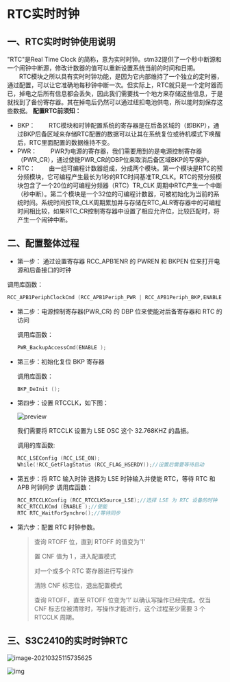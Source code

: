 # RTC实时时钟

## 一、RTC实时时钟使用说明

"RTC"是Real Time Clock 的简称，意为实时时钟。stm32提供了一个秒中断源和一个闹钟中断源，修改计数器的值可以重新设置系统当前的时间和日期。
　　RTC模块之所以具有实时时钟功能，是因为它内部维持了一个独立的定时器，通过配置，可以让它准确地每秒钟中断一次。但实际上，RTC就只是一个定时器而已，掉电之后所有信息都会丢失，因此我们需要找一个地方来存储这些信息，于是就找到了备份寄存器。其在掉电后仍然可以通过纽扣电池供电，所以能时刻保存这些数据。
 **配置RTC前须知：**

- BKP：
  　　RTC模块和时钟配置系统的寄存器是在后备区域的（即BKP），通过BKP后备区域来存储RTC配置的数据可以让其在系统复位或待机模式下唤醒后，RTC里面配置的数据维持不变。
- PWR：
  　　PWR为电源的寄存器，我们需要用到的是电源控制寄存器（PWR_CR），通过使能PWR_CR的DBP位来取消后备区域BKP的写保护。
- RTC：
  　　由一组可编程计数器组成，分成两个模块。第一个模块是RTC的预分频模块，它可编程产生最长为1秒的RTC时间基准TR_CLK。RTC的预分频模块包含了一个20位的可编程分频器（RTC）TR_CLK 周期中RTC产生一个中断（秒中断）。第二个模块是一个32位的可编程计数器，可被初始化为当前的系统时间。系统时间按TR_CLK周期累加并与存储在RTC_ALR寄存器中的可编程时间相比较，如果RTC_CR控制寄存器中设置了相应允许位，比较匹配时，将产生一个闹钟中断。

## 二、配置整体过程

-  第一步： 通过设置寄存器 RCC_APB1ENR 的 PWREN 和 BKPEN 位来打开电源和后备接口的时钟

  调用库函数： 

  ```C
  RCC_APB1PeriphClockCmd (RCC_APB1Periph_PWR | RCC_APB1Periph_BKP,ENABLE );
  ```

- 第二步：电源控制寄存器(PWR_CR) 的 DBP 位来使能对后备寄存器和 RTC 的访问

  调用库函数：

  ```C
  PWR_BackupAccessCmd(ENABLE );
  ```

- 第三步：初始化复位 BKP 寄存器 

  调用库函数：

  ```C
  BKP_DeInit ();
  ```

- 第四步：设置 RTCCLK，如下图：

   ![preview](https://pic-1304959529.cos.ap-guangzhou.myqcloud.com/DB/202209152116148.jpeg)

  我们需要将 RTCCLK 设置为 LSE OSC 这个 32.768KHZ 的晶振。

  调用的库函数:

  ```C
  RCC_LSEConfig (RCC_LSE_ON);
  While(!RCC_GetFlagStatus (RCC_FLAG_HSERDY));//设置后需要等待启动  
  ```

- 第五步：将 RTC 输入时钟 选择为 LSE 时钟输入并使能 RTC，等待 RTC 和 APB 时钟同步
  调用库函数：

  ```C
  RCC_RTCCLKConfig (RCC_RTCCLKSource_LSE);//选择 LSE 为 RTC 设备的时钟
  RCC_RTCCLKCmd (ENABLE );//使能
  RTC RTC_WaitForSynchro();//等待同步
  ```

- 第六步：配置 RTC 时钟参数。

  > 查询 RTOFF 位，直到 RTOFF 的值变为’1’
  >
  > 置 CNF 值为 1 ，进入配置模式
  >
  > 对一个或多个 RTC 寄存器进行写操作
  >
  > 清除 CNF 标志位，退出配置模式
  >
  > 查询 RTOFF，直至 RTOFF 位变为’1’ 以确认写操作已经完成。仅当 CNF 标志位被清除时，写操作才能进行，这个过程至少需要 3 个 RTCCLK 周期。

  

## 三、S3C2410的实时时钟RTC

 ![image-20210325115735625](https://pic-1304959529.cos.ap-guangzhou.myqcloud.com/DB/202209152133546.png)

 ![img](https://pic-1304959529.cos.ap-guangzhou.myqcloud.com/DB/202209152134438.png)